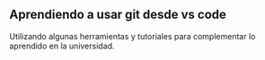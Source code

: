 ## Aprendiendo a usar git desde vs code 
   Utilizando algunas herramientas y tutoriales para complementar lo aprendido en la universidad. 